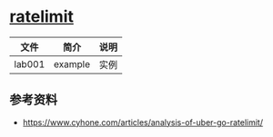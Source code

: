 # [ratelimit](https://github.com/uber-go/ratelimit/)

|文件|简介|说明|
|---|---|---|
|lab001|example|实例|

## 参考资料
 - https://www.cyhone.com/articles/analysis-of-uber-go-ratelimit/
